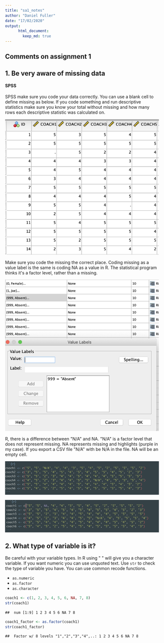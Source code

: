 ```yaml
---
title: "sa1_notes"
author: "Daniel Fuller"
date: "17/02/2020"
output:
      html_document:
        keep_md: true
---
```




## Comments on assignment 1 

## 1. Be very aware of missing data

#### SPSS 

SPSS make sure you code your data correctly. You can use a blank cell to define missing as below. If you code something and run descriptive statistics make sure you know your total without missing and how many rows each descriptive statistic was calculated on. 

![](images/NA_spss.png)

Make sure you code the missing the correct place. Coding missing as a value label is the same is coding NA as a value in R. The statistical program thinks it's a factor level, rather than a missing. 

![](images/NA_spss1.png)

R, there is a difference between "N/A" and NA. "N/A" is a factor level that does not represent missing. NA represents missing and highlights (purple in my case). If you export a CSV file "N/A" with be N/A in the file. NA will be an empty cell. 

![](images/NA_R1.png)

![](images/NA_R2.png)

## 2. What type of variable is it? 

Be careful with your variable types. In R using " " will give you a character variable. If you want numeric you can use unquoted text. Use `str` to check the type of variable you have. You can use common recode functions.  
- `as.numeric`
- `as.factor`
- `as.character`


```r
coach1 <- c(1, 2, 3, 4, 5, 6, NA, 7, 8)
str(coach1)
```

```
##  num [1:9] 1 2 3 4 5 6 NA 7 8
```

```r
coach1_factor <- as.factor(coach1)
str(coach1_factor)
```

```
##  Factor w/ 8 levels "1","2","3","4",..: 1 2 3 4 5 6 NA 7 8
```

